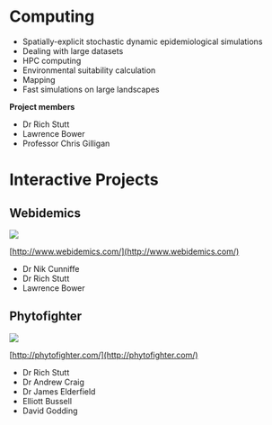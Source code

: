 # Computing

- Spatially-explicit stochastic dynamic epidemiological simulations
- Dealing with large datasets
- HPC computing
- Environmental suitability calculation
- Mapping
- Fast simulations on large landscapes

**Project members**

- Dr Rich Stutt
- Lawrence Bower
- Professor Chris Gilligan

# Interactive Projects

## Webidemics

[![](../../images/webidemics.png)](http://www.webidemics.com/)

[http://www.webidemics.com/](http://www.webidemics.com/)

- Dr Nik Cunniffe
- Dr Rich Stutt
- Lawrence Bower

## Phytofighter

[![](../../images/phytofighter.png)](http://phytofighter.com/)

[http://phytofighter.com/](http://phytofighter.com/)


- Dr Rich Stutt
- Dr Andrew Craig
- Dr James Elderfield
- Elliott Bussell
- David Godding

